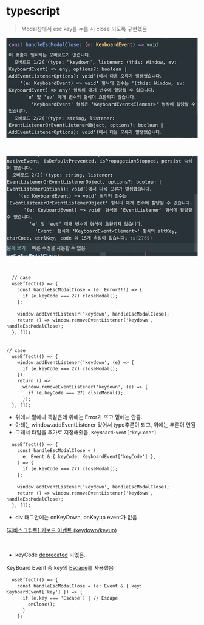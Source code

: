 # typescript

> Modal창에서 esc key를 누를 시 close 되도록 구현했음

![keyboard type error](../screen/keyboard%20type%20error1.png)

<br>

![keyboard type error](../screen/keyboard%20type%20error2.png)

<br>

```TSX
  // case
  useEffect(() => {
    const handleEscModalClose = (e: Error!!!) => {
      if (e.keyCode === 27) closeModal();
    };

    window.addEventListener('keydown', handleEscModalClose);
    return () => window.removeEventListener('keydown', handleEscModalClose);
  }, []);


// case
  useEffect(() => {
    window.addEventListener('keydown', (e) => {
      if (e.keyCode === 27) closeModal();
    });
    return () =>
      window.removeEventListener('keydown', (e) => {
        if (e.keyCode === 27) closeModal();
      });
  }, []);
```

- 위에나 밑에나 똑같은데 위에는 Error가 뜨고 밑에는 안뜸.
- 아래는 window.addEventListener 있어서 type추론이 되고, 위에는 추론이 안됨
- 그래서 타입을 추가로 지정해줬음, `KeyBoardEvent["keyCode"]`

```TSX
  useEffect(() => {
    const handleEscModalClose = (
      e: Event & { keyCode: KeyboardEvent['keyCode'] },
    ) => {
      if (e.keyCode === 27) closeModal();
    };

    window.addEventListener('keydown', handleEscModalClose);
    return () => window.removeEventListener('keydown', handleEscModalClose);
  }, []);
```

- div 태그안에는 onKeyDown, onKeyup event가 없음

[[자바스크립트] 키보드 이벤트 (keydown/keyup)](https://www.daleseo.com/js-key-events/)

<br>

- keyCode [deprecated](https://developer.mozilla.org/en-US/docs/Web/API/KeyboardEvent/keyCode) 되었음.

KeyBoard Event 중 key의 [Escape](https://developer.mozilla.org/en-US/docs/Web/API/UI_Events/Keyboard_event_key_values)를 사용했음

```TSX
  useEffect(() => {
    const handleEscModalClose = (e: Event & { key: KeyboardEvent['key'] }) => {
      if (e.key === 'Escape') { // Escape
        onClose();
      }
    };
```

<br>
